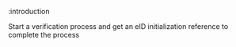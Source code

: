 :introduction

Start a verification process and get an eID initialization reference to complete the process

